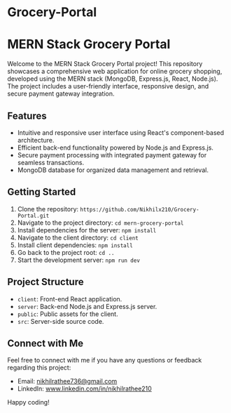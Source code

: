 # Grocery-Portal
# MERN Stack Grocery Portal

Welcome to the MERN Stack Grocery Portal project! This repository showcases a comprehensive web application for online grocery shopping, developed using the MERN stack (MongoDB, Express.js, React, Node.js). The project includes a user-friendly interface, responsive design, and secure payment gateway integration.

## Features

- Intuitive and responsive user interface using React's component-based architecture.
- Efficient back-end functionality powered by Node.js and Express.js.
- Secure payment processing with integrated payment gateway for seamless transactions.
- MongoDB database for organized data management and retrieval.

## Getting Started

1. Clone the repository: `https://github.com/Nikhilx210/Grocery-Portal.git`
2. Navigate to the project directory: `cd mern-grocery-portal`
3. Install dependencies for the server: `npm install`
4. Navigate to the client directory: `cd client`
5. Install client dependencies: `npm install`
6. Go back to the project root: `cd ..`
7. Start the development server: `npm run dev`

## Project Structure

- `client`: Front-end React application.
- `server`: Back-end Node.js and Express.js server.
- `public`: Public assets for the client.
- `src`: Server-side source code.

## Connect with Me

Feel free to connect with me if you have any questions or feedback regarding this project:

- Email: nikhilrathee736@gmail.com
- LinkedIn: www.linkedin.com/in/nikhilrathee210

Happy coding!
